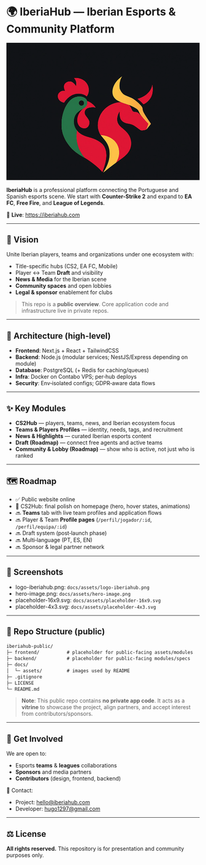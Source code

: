 # 🌍 IberiaHub — Iberian Esports & Community Platform

![IberiaHub](docs/assets/logo-iberiahub.png)

**IberiaHub** is a professional platform connecting the Portuguese and Spanish esports scene.
We start with **Counter-Strike 2** and expand to **EA FC**, **Free Fire**, and **League of Legends**.

🔗 **Live**: https://iberiahub.com

---

## 🚀 Vision
Unite Iberian players, teams and organizations under one ecosystem with:
- Title-specific hubs (CS2, EA FC, Mobile)
- Player ↔ Team **Draft** and visibility
- **News & Media** for the Iberian scene
- **Community spaces** and open lobbies
- **Legal & sponsor** enablement for clubs

> This repo is a **public overview**. Core application code and infrastructure live in private repos.

---

## 🧱 Architecture (high-level)
- **Frontend**: Next.js + React + TailwindCSS
- **Backend**: Node.js (modular services; NestJS/Express depending on module)
- **Database**: PostgreSQL (+ Redis for caching/queues)
- **Infra**: Docker on Contabo VPS; per‑hub deploys
- **Security**: Env‑isolated configs; GDPR‑aware data flows

---

## ✨ Key Modules
- **CS2Hub** — players, teams, news, and Iberian ecosystem focus
- **Teams & Players Profiles** — identity, needs, tags, and recruitment
- **News & Highlights** — curated Iberian esports content
- **Draft (Roadmap)** — connect free agents and active teams
- **Community & Lobby (Roadmap)** — show who is active, not just who is ranked

---

## 🗺️ Roadmap
- ✅ Public website online
- 🔄 CS2Hub: final polish on homepage (hero, hover states, animations)
- 🔜 **Teams** tab with live team profiles and application flows
- 🔜 Player & Team **Profile pages** (`/perfil/jogador/:id`, `/perfil/equipa/:id`)
- 🔜 Draft system (post‑launch phase)
- 🔜 Multi‑language (PT, ES, EN)
- 🔜 Sponsor & legal partner network

---

## 📸 Screenshots
- logo-iberiahub.png: `docs/assets/logo-iberiahub.png`
- hero-image.png: `docs/assets/hero-image.png`
- placeholder-16x9.svg: `docs/assets/placeholder-16x9.svg`
- placeholder-4x3.svg: `docs/assets/placeholder-4x3.svg`

---

## 🧩 Repo Structure (public)
```
iberiahub-public/
├─ frontend/          # placeholder for public-facing assets/modules
├─ backend/           # placeholder for public-facing modules/specs
├─ docs/
│  └─ assets/         # images used by README
├─ .gitignore
├─ LICENSE
└─ README.md
```

> **Note**: This public repo contains **no private app code**. It acts as a **vitrine** to showcase the project, align partners, and accept interest from contributors/sponsors.

---

## 🤝 Get Involved
We are open to:
- Esports **teams** & **leagues** collaborations
- **Sponsors** and media partners
- **Contributors** (design, frontend, backend)

📩 Contact: 
- Project: hello@iberiahub.com
- Developer: hugo1297@gmail.com

---

## ⚖️ License
**All rights reserved.** This repository is for presentation and community purposes only.

